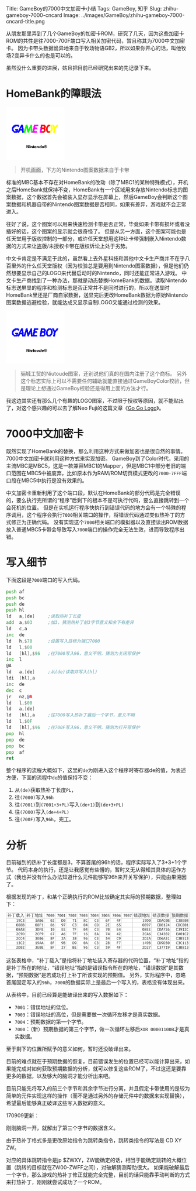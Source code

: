 Title: GameBoy的7000中文加密卡小结
Tags: GameBoy, 知乎
Slug: zhihu-gameboy-7000-cncard
Image: ../images/GameBoy/zhihu-gameboy-7000-cncard-title.png

从朋友那里弄到了几个GameBoy的加密卡ROM，研究了几天，因为这些加密卡ROM的共性是往7000-700F端口写入相关加密代码，暂且称其为7000中文加密卡。
因为卡带头数据诡异地来自于牧场物语GB2，所以如果你开心的话，叫他牧场2变异卡什么的也是可以的。

虽然没什么重要的进展，姑且把目前已经研究出来的先记录下来。

# HomeBank的障眼法

![开机画面，下方的Nintendo图案数据来自于卡带](../images/GameBoy/zhihu-gameboy-7000-cncard-origin.png)

> 开机画面，下方的Nintendo图案数据来自于卡带

标准的MBC基本不存在对HomeBank的改动（除了MBC1的某种特殊模式），开机之后HomeBank就保持不变，HomeBank有一个区域用来存放Nintendo标志的图案数据，这个数据首先会被装入显存显示在屏幕上，然后GameBoy会判断这个图案数据和机器自带的Nintendo图案数据是否相同，如果有差异，游戏就不会正常进入。

往好了说，这个图案可以用来快速检测卡带是否正常，毕竟如果卡带有损坏或者没插好的话，这个图案的显示就会很奇怪了。
但是从另一方面，这个图案可能也是任天堂用于版权控制的一部分，或许任天堂想用这种让卡带强制嵌入Nintendo数据的方式来让盗版/未授权卡带在版权诉讼上处于劣势。

中文卡肯定是不满足于此的，虽然看上去外星科技和其他中文卡生产商并不在乎八百里外的什么任天堂版权（因为校验总是要用到Nintendo图案数据），但是他们仍然想要显示自己的LOGO来代替启动时的Nintendo，同时还能正常进入游戏。
中文卡生产商找到了一种办法，那就是动态替换HomeBank的数据。读取Nintendo标志送屏显的程序和检测标志是否正常并不是同时进行的，所以在送显时HomeBank里还是厂商自家数据，送显完后更改HomeBank数据为原始Nintendo图案数据逃避检验，就能达成又显示自制LOGO又能通过检测的效果。

![骊城工贸的Niutoude图案，还别说他们真的在国内注册了这个商标。另外这个标志实际上可以不需要任何辅助就能直接通过GameBoyColor校验，但是理论上想通过GameBoy校验还是得用上面的方法才行。](../images/GameBoy/zhihu-gameboy-7000-cncard-niutoude.png)

> 骊城工贸的Niutoude图案，还别说他们真的在国内注册了这个商标。
> 另外这个标志实际上可以不需要任何辅助就能直接通过GameBoyColor校验，但是理论上想通过GameBoy校验还是得用上面的方法才行。

我这边其实还有那么几个有趣的LOGO图案，不过限于授权等原因，就不能贴出了，对这个感兴趣的可以去了解Neo Fuji的这篇文章《[Go Go Logo](http://fuji.12bit.club/?tag=researchshit)》。

# 7000中文加密卡

既然实现了HomeBank的替换，那么利用这种方式来做加密也是很自然的事情。7000中文加密卡就利用这种方式来实现加密。
GameBoy到了Color时代，采用的主流MBC是MBC5，这是一款兼容MBC1的Mapper，但是MBC1中部分老旧的端口范围在MBC5中被废弃，比如原本作为RAM/ROM切页模式更改的`7000-7FFF`端口段在MBC5中执行是没有效果的。

中文加密卡重新利用了这个端口段，默认在HomeBank的部分代码是完全错误的，要么执行完所谓的“程序”后剩下的根本不是可执行代码，要么直接跳转到一个会死机的位置。
但是在实机运行程序快执行到错误代码的地方会有一个特殊的程序调用，这个程序会执行`7000`相关端口的操作，将错误代码通过类似热补丁的方式修正为正确代码。
没有实现这个`7000`相关端口的模拟器以及直接读出ROM数据放入普通MBC5卡带会导致写入`7000`端口的操作完全无法生效，进而导致程序出错。

# 写入细节

下面这段是`7000`端口的写入代码。

```asm
push af
push bc
push de
push hl
ld   a,[de]     ;读取热补丁长度
add  a,$03      ;加3，猜测热补丁前3字节意义和余下有差异
ld   c,a
inc  de
ld   h,$70      ;设置写入目标为端口7000
ld   l,$00
ld   [hl],$96   ;往7000写入96，意义不明，猜测为关闭写保护
inc  l
@A
ld   a,[de]     ;从(de)读取并写入(hl)
ldi  [hl],a
inc  de
dec  c
jr   nz,@A
ld   l,$00
ld   a,[de]
ld   [hl],a     ;往7000写入热补丁最后一个字节，意义不明
ld   l,$0F
ld   [hl],$96   ;往700F写入96，意义不明，猜测为打开写保护
pop  hl
pop  de
pop  bc
pop  af
ret
```

整个程序的流程大概如下，这里的`de`为刚进入这个程序时寄存器de的值，为表述方便，下面的流程中`de`的值保持不变：

1. 从`(de)`获取热补丁长度`PL`，
2. 往`(7000)`写入`96h`
3. 往`(7001)`到`(7001+3+PL)`写入`(de+1)`到`(de+3+PL)`
4. 往`(7000)`写入`(de+4+PL)`
5. 往`(700F)`写入`96h`，完工。


# 分析

目前碰到的热补丁长度都是3，不算首尾的96h的话，程序实际写入了3+3+1个字节。
代码本身的执行，还是让我感觉有些懵的，暂时又无从得知其具体的运作方式（我也并没有什么办法知道什么元件能够写96h来开关写保护），只能由果溯因了。

根据发现的补丁，和某个正确执行的ROM比较确定其实际的预期数据，整理如下：

![](../images/GameBoy/zhihu-gameboy-7000-cncard-table.png)

这张表格中，“补丁载入”是指将补丁地址装入寄存器的代码位置，“补丁地址”指的是补丁所在的地址，“错误地址”指的是错误指令所在的地址，“错误数据”是其数据，“预期数据”是若成功打上补丁所该实现的预期值。
另外，实际程序中，忽略首尾固定写入的`96h`，`7000`的数据实际上是最后一个写入的，表格没有体现出来。

从表格中，目前已经算是能破译出来的写入数据如下：

- `7001`：错误地址的低位。
- `7003`：错误地址的高位，但是需要做一次循环左移才是真实数据。
- `7004`：预期数据的第一个字节。
- `7000`：（新）预期数据的第三个字节，做一次循环左移后`XOR 00001100B`才是真实数据。

至于剩下的位置所赋予的意义如何，暂时还没破译出来。

目前的难点就在于预期数据的恢复，目前错误发生的位置已经可以能计算出来，如果能完成对如何获取预期数据的分析，就可以修复这些ROM了，不过这还是要靠更多的数据，以及够大的脑洞才能分析出来吧。

目前只能先将写入的前三个字节和其余字节进行分离，并且假定卡带使用的是较为简单的元件实现这样的操作（而不是通过另外的存储元件中的数据来实现替换），希望最后能够真正破译这些写入数据的意义。

170909更新：

刚刚脑洞一开，就解出了第三个字节的数据含义。

由于热补丁格式多是更改原始指令为跳转类指令，跳转类指令的写法是 CD XY ZW。

对应的具体跳转指令是jp $ZWXY，ZW能确定的话，相当于能确定跳转的大概位置（跳转的目标就在ZW00-ZWFF之间），对破解猜测帮助很大。
如果能破解最后一个字节，那么游戏的热补丁修正就能完全完整，目前的话只能靠手动判断的方式来打热补丁，刚刚就尝试成功了一个ROM。
